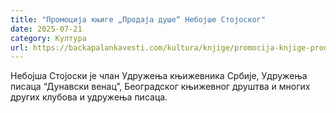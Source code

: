 ```yaml
---
title: "Промоција књиге „Продаја душе“ Небојше Стојоског"
date: 2025-07-21
category: Култура
url: https://backapalankavesti.com/kultura/knjige/promocija-knjige-prodaja-duse-nebojse-stojoskog/
---
```


Небојша Стојоски је члан Удружења књижевника Србије, Удружења писаца “Дунавски венац”, Београдског књижевног друштва и многих других клубова и удружења писаца.
